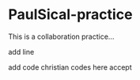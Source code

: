 # PaulSical-practice
This is a collaboration practice...

add line

add code
christian codes here
accept